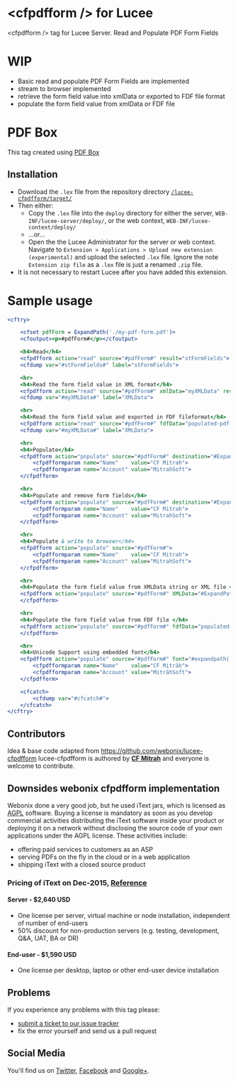 # **\<cfpdfform /\> for Lucee**
\<cfpdfform /\> tag for Lucee Server. Read and Populate PDF Form Fields

# WIP
- Basic read and populate PDF Form Fields are implemented
- stream to browser implemented
- retrieve the form field value into xmlData or exported to FDF file format
- populate the form field value from xmlData or FDF file

# **PDF Box**
This tag created using [PDF Box](http://pdfbox.apache.org/)


## Installation
- Download the `.lex` file from the repository directory [`/lucee-cfpdfform/target/`](https://github.com/MitrahSoft/lucee-cfpdfform/tree/master/target)
- Then either:
  - Copy the `.lex` file into the `deploy` directory for either the server, `WEB-INF/lucee-server/deploy/`, or the web context, `WEB-INF/lucee-context/deploy/`
  - ...or...
  - Open the the Lucee Administrator for the server or web context. Navigate to `Extension > Applications > Upload new extension (experimental)` and upload the selected `.lex` file. Ignore the note `Extension zip file` as a `.lex` file is just a renamed `.zip` file.
- It is not necessary to restart Lucee after you have added this extension.

# **Sample usage**
````cfml
<cftry>

	<cfset pdfForm = ExpandPath('./my-pdf-form.pdf')>
	<cfoutput><p>#pdfForm#</p></cfoutput>

	<h4>Read</h4>
	<cfpdfform action="read" source="#pdfForm#" result="stFormFields">
	<cfdump var="#stFormFields#" label="stFormFields">

	<hr>
	<h4>Read the form field value in XML format</h4>
	<cfpdfform action="read" source="#pdfForm#" xmlData="myXMLData" result="stFormFields">
	<cfdump var="#myXMLData#" label="XMLData">

	<hr>
	<h4>Read the form field value and exported in FDF fileformat</h4>
	<cfpdfform action="read" source="#pdfForm#" fdfData="populated-pdf-form.fdf">
	<cfdump var="#myXMLData#" label="XMLData">

	<hr>
	<h4>Populate</h4>
	<cfpdfform action="populate" source="#pdfForm#" destination="#ExpandPath('./populated-pdf-form.pdf')#" >
		<cfpdfformparam name="Name"    value="CF Mitrah">
		<cfpdfformparam name="Account" value="MitrahSoft">
	</cfpdfform>

	<hr>
	<h4>Populate and remove form fields</h4>
	<cfpdfform action="populate" source="#pdfForm#" destination="#ExpandPath('./populated-pdf-form.pdf')#" flatten="true">
		<cfpdfformparam name="Name"    value="CF Mitrah">
		<cfpdfformparam name="Account" value="MitrahSoft">
	</cfpdfform>

	<hr>
	<h4>Populate & write to browser</h4>
	<cfpdfform action="populate" source="#pdfForm#">
		<cfpdfformparam name="Name"    value="CF Mitrah">
		<cfpdfformparam name="Account" value="MitrahSoft">
	</cfpdfform>

	<hr>
	<h4>Populate the form field value from XMLData string or XML file </h4>
	<cfpdfform action="populate" source="#pdfForm#" XMLData="#ExpandPath('./Example.xml')#" destination="#ExpandPath('./populated-pdf-form.pdf')#" overwrite="true">
	</cfpdfform>

	<hr>
	<h4>Populate the form field value from FDF file </h4>
	<cfpdfform action="populate" source="#pdfForm#" fdfData="populated-pdf-form.fdf" destination="#ExpandPath('./populated-pdf-form.pdf')#" overwrite="true">
	</cfpdfform>

	<hr>
	<h4>Unicode Support using embedded font</h4>
	<cfpdfform action="populate" source="#pdfForm#" font="#expandpath('./font.ttf')#" fontsize="10">
		<cfpdfformparam name="Name"    value="CF Mitrāh">
		<cfpdfformparam name="Account" value="MitrāhSoft">
	</cfpdfform>

	<cfcatch>
		<cfdump var="#cfcatch#">
	</cfcatch>
</cftry>
````
## **Contributors**

Idea & base code adapted from https://github.com/webonix/lucee-cfpdfform
lucee-cfpdfform is authored by **[CF Mitrah](http://www.MitrahSoft.com/)** and everyone is welcome to contribute.

## **Downsides webonix cfpdfform implementation**

Webonix done a very good job, but he used iText jars, which is licensed as [AGPL](https://github.com/itext/itextpdf/blob/master/LICENSE.md) software. Buying a license is mandatory as soon as you develop commercial activities distributing the iText software inside your product or deploying it on a network without disclosing the source code of your own applications under the AGPL license. These activities include:
- offering paid services to customers as an ASP
- serving PDFs on the fly in the cloud or in a web application
- shipping iText with a closed source product

### Pricing of iText on Dec-2015, [Reference](http://itextpdf.com/Pricing/unit-based)
#### Server - $2,640 USD
- One license per server, virtual machine or node installation, independent of number of end-users
- 50% discount for non-production servers (e.g. testing, development, Q&A, UAT, BA or DR)

#### End-user - $1,590 USD
- One license per desktop, laptop or other end-user device installation



## **Problems**

If you experience any problems with this tag please:

* [submit a ticket to our issue tracker](https://github.com/mitrahsoft/lucee-cfpdfform/issues)
* fix the error yourself and send us a pull request

## **Social Media**

You'll find us on [Twitter](https://twitter.com/MitrahSoft), [Facebook](http://www.facebook.com/MitrahSoft) and [Google+](https://plus.google.com/+MitrahsoftKovilpatti).
